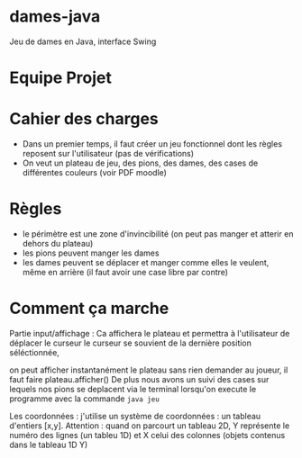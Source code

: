 # dames-java
Jeu de dames en Java, interface Swing 
# Equipe Projet 

# Cahier des charges
* Dans un premier temps, il faut créer un jeu fonctionnel dont les règles reposent sur l'utilisateur (pas de vérifications)
* On veut un plateau de jeu, des pions, des dames, des cases de différentes couleurs (voir PDF moodle)

# Règles
* le périmètre est une zone d'invincibilité (on peut pas manger et atterir en dehors du plateau)
* les pions peuvent manger les dames
* les dames peuvent se déplacer et manger comme elles le veulent, même en arrière (il faut avoir une case libre par contre) 
# Comment ça marche
Partie input/affichage :
Ca affichera le plateau et permettra à l'utilisateur de déplacer le curseur
le curseur se souvient de la dernière position séléctionnée,

on peut afficher instantanément le plateau sans rien demander au joueur, il faut faire plateau.afficher()
De plus nous avons un suivi des cases sur lequels nos pions se deplacent via le terminal lorsqu'on execute le programme
avec la commande ``java jeu``

Les coordonnées : j'utilise un système de coordonnées : un tableau d'entiers [x,y]. Attention : quand on parcourt un tableau 2D,
Y représente le numéro des lignes (un tableu 1D) et X celui des colonnes (objets contenus dans le tableau 1D Y) 
